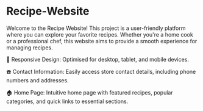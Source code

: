 # Recipe-Website

Welcome to the Recipe Website! This project is a user-friendly platform where you can explore your favorite recipes. Whether you're a home cook or a professional chef, this website aims to provide a smooth experience for managing recipes.


📱 Responsive Design: Optimised for desktop, tablet, and mobile devices.

☎️ Contact Information: Easily access store contact details, including phone numbers and addresses.

🏠 Home Page: Intuitive home page with featured recipes, popular categories, and quick links to essential sections.

